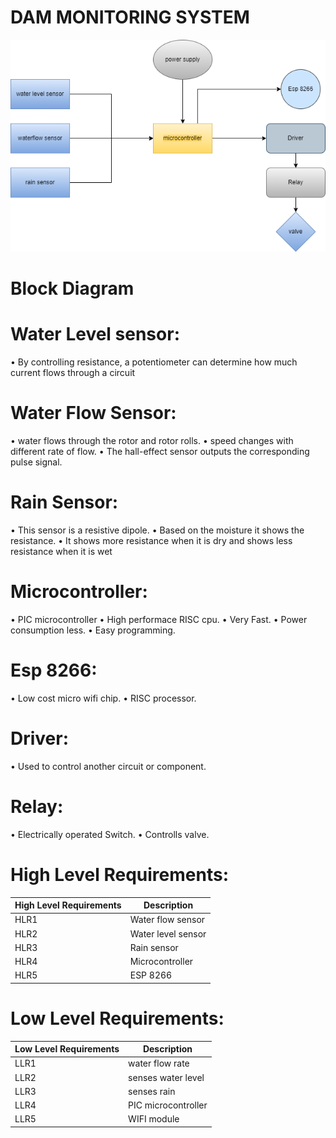 
# DAM MONITORING SYSTEM
![](https://github.com/artpursuit/M2-EmbSys/blob/b35f44545c67fa54ecc72bb40844d491865afdda/Case%20study/complex%20embeded.png)

 
# Block Diagram 

# Water Level sensor:
•	By controlling resistance, a potentiometer can determine how much current flows through a circuit

# Water Flow Sensor:
•	water flows through the rotor and rotor rolls. 
•	speed changes with different rate of flow. 
•	The hall-effect sensor outputs the corresponding pulse signal.

# Rain Sensor:
•	This sensor is a resistive dipole.
•	Based on the moisture  it shows the resistance.
•	It shows more resistance when it is dry and shows less resistance when it is wet
# Microcontroller:  
•	PIC microcontroller
•	High performace RISC cpu.
•	Very Fast.
•	Power consumption less.
•	Easy programming.
# Esp 8266:
•	Low cost micro wifi chip.
•	RISC processor.
# Driver:
•	Used to control another circuit or component.
# Relay:
•	Electrically operated Switch.
•	Controlls valve.

# High Level Requirements:
|High Level Requirements|	Description|
|--|---|
|HLR1|	Water flow sensor|
|HLR2|	Water level sensor|
|HLR3|Rain sensor|
|HLR4|	Microcontroller|
|HLR5|ESP 8266|

# Low Level Requirements:
|Low Level Requirements|	Description|
|--|--|
|LLR1|	water flow rate|
|LLR2|	senses water level|
|LLR3|	senses rain|
|LLR4|	PIC microcontroller|
|LLR5|WIFI module|
